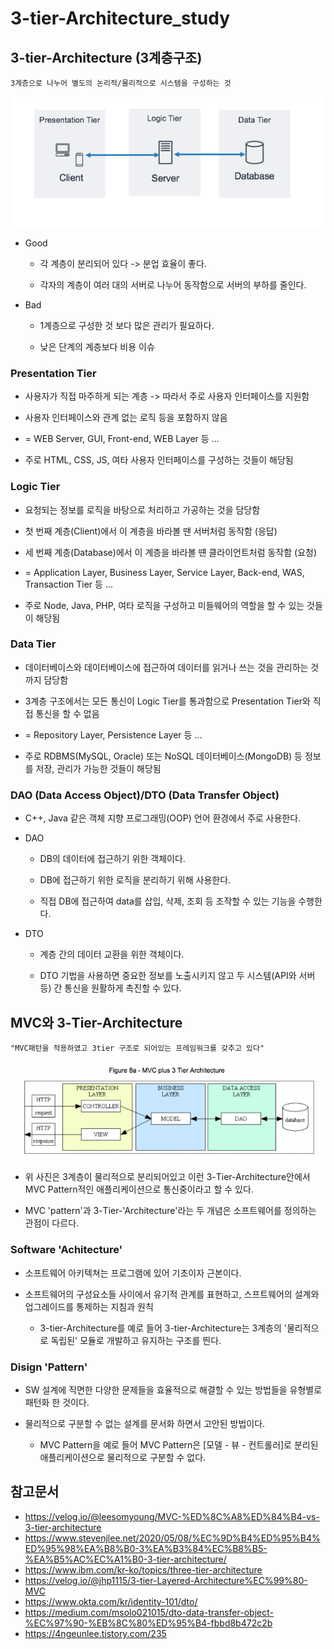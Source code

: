 # 3-tier-Architecture_study

## 3-tier-Architecture (3계층구조)

    3계층으로 나누어 별도의 논리적/물리적으로 시스템을 구성하는 것

<p align='center'><img src='images/3-tier-architecture.png'></p>

- Good
    - 각 계층이 분리되어 있다 -> 분업 효율이 좋다.

    - 각자의 계층이 여러 대의 서버로 나누어 동작함으로 서버의 부하를 줄인다.

- Bad
    - 1계층으로 구성한 것 보다 많은 관리가 필요하다.
    
    - 낮은 단계의 계층보다 비용 이슈

### Presentation Tier

- 사용자가 직접 마주하게 되는 계층 -> 따라서 주로 사용자 인터페이스를 지원함

- 사용자 인터페이스와 관계 없는 로직 등을 포함하지 않음

- = WEB Server, GUI, Front-end, WEB Layer 등 ...

- 주로 HTML, CSS, JS, 여타 사용자 인터페이스를 구성하는 것들이 해당됨

### Logic Tier

- 요청되는 정보를 로직을 바탕으로 처리하고 가공하는 것을 담당함

- 첫 번째 계층(Client)에서 이 계층을 바라볼 땐 서버처럼 동작함 (응답)

- 세 번째 계층(Database)에서 이 계층을 바라볼 떈 클라이언트처럼 동작함 (요청)

- = Application Layer, Business Layer, Service Layer, Back-end, WAS, Transaction Tier 등 ...   

- 주로 Node, Java, PHP, 여타 로직을 구성하고 미들웨어의 역할을 할 수 있는 것들이 해당됨

### Data Tier

- 데이터베이스와 데이터베이스에 접근하여 데이터를 읽거나 쓰는 것을 관리하는 것까지 담당함

- 3계층 구조에서는 모든 통신이 Logic Tier를 통과함으로 Presentation Tier와 직접 통신을 할 수 없음

- = Repository Layer, Persistence Layer 등 ...

- 주로 RDBMS(MySQL, Oracle) 또는 NoSQL 데이터베이스(MongoDB) 등 정보를 저장, 관리가 가능한 것들이 해당됨

### DAO (Data Access Object)/DTO (Data Transfer Object)

- C++, Java 같은 객체 지향 프로그래밍(OOP) 언어 환경에서 주로 사용한다.

- DAO
    - DB의 데이터에 접근하기 위한 객체이다.

    - DB에 접근하기 위한 로직을 분리하기 위해 사용한다.

    - 직접 DB에 접근하여 data를 삽입, 삭제, 조회 등 조작할 수 있는 기능을 수행한다.

- DTO
    - 계층 간의 데이터 교환을 위한 객체이다.

    - DTO 기법을 사용하면 중요한 정보를 노출시키지 않고 두 시스템(API와 서버 등) 간 통신을 원활하게 촉진할 수 있다.

## MVC와 3-Tier-Architecture


    "MVC패턴을 적용하였고 3tier 구조로 되어있는 프레임워크를 갖추고 있다"

<p align='center'><img src='images/mvc+3-tier.png'></p>

- 위 사진은 3계층이 물리적으로 분리되어있고 이런 3-Tier-Architecture안에서 MVC Pattern적인 애플리케이션으로 통신중이라고 할 수 있다.

- MVC 'pattern'과 3-Tier-'Architecture'라는 두 개념은 소프트웨어를 정의하는 관점이 다르다.

### Software 'Achitecture'

- 소프트웨어 아키텍쳐는 프로그램에 있어 기초이자 근본이다.

- 소프트웨어의 구성요소들 사이에서 유기적 관계를 표현하고, 스프트웨어의 설계와 업그레이드를 통제하는 지침과 원칙
    - 3-tier-Architecture를 예로 들어 3-tier-Architecture는 3계층의 '물리적으로
    독립된' 모듈로 개발하고 유지하는 구조를 띈다.

### Disign 'Pattern'

-  SW 설계에 직면한 다양한 문제들을 효율적으로 해결할 수 있는 방법들을 유형별로 패턴화 한 것이다.

- 물리적으로 구분할 수 없는 설계를 문서화 하면서 고안된 방법이다.
    - MVC Pattern을 예로 들어 MVC Pattern은 [모델 - 뷰 - 컨트롤러]로 분리된 애플리케이션으로 물리적으로 구분할 수 없다. 


## 참고문서
- https://velog.io/@leesomyoung/MVC-%ED%8C%A8%ED%84%B4-vs-3-tier-architecture
- https://www.stevenjlee.net/2020/05/08/%EC%9D%B4%ED%95%B4%ED%95%98%EA%B8%B0-3%EA%B3%84%EC%B8%B5-%EA%B5%AC%EC%A1%B0-3-tier-architecture/
- https://www.ibm.com/kr-ko/topics/three-tier-architecture
- https://velog.io/@jhp1115/3-tier-Layered-Architecture%EC%99%80-MVC
- https://www.okta.com/kr/identity-101/dto/
- https://medium.com/msolo021015/dto-data-transfer-object-%EC%97%90-%EB%8C%80%ED%95%B4-fbbd8b472c2b
- https://4ngeunlee.tistory.com/235